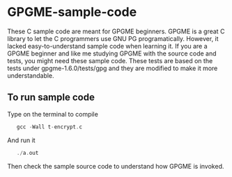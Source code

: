 
# GPGME-sample-code
These C sample code are meant for GPGME beginners. GPGME is a great C library to let the C programmers use GNU PG programatically. However, it lacked easy-to-understand sample code when learning it. If you are a GPGME beginner and like me studying GPGME with the source code and tests, you might need these sample code. These tests are based on the tests under gpgme-1.6.0/tests/gpg and they are modified to make it more understandable.

## To run sample code
Type on the terminal to compile
```C
   gcc -Wall t-encrypt.c
```
And run it
```C
   ./a.out
```
Then check the sample source code to understand how GPGME is invoked.
